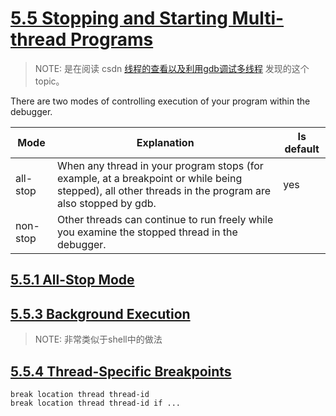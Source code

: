 # [5.5 Stopping and Starting Multi-thread Programs](https://sourceware.org/gdb/current/onlinedocs/gdb/Thread-Stops.html#Thread-Stops)

> NOTE: 是在阅读 csdn [线程的查看以及利用gdb调试多线程](https://blog.csdn.net/zhangye3017/article/details/80382496) 发现的这个topic。

There are two modes of controlling execution of your program within the debugger.

| Mode     | Explanation                                                  | Is default |
| -------- | ------------------------------------------------------------ | ---------- |
| all-stop | When any thread in your program stops (for example, at a breakpoint or while being stepped), all other threads in the program are also stopped by gdb. | yes        |
| non-stop | Other threads can continue to run freely while you examine the stopped thread in the debugger. |            |





## [5.5.1 All-Stop Mode](https://sourceware.org/gdb/current/onlinedocs/gdb/All_002dStop-Mode.html#All_002dStop-Mode)



## [5.5.3 Background Execution](https://sourceware.org/gdb/onlinedocs/gdb/Background-Execution.html#Background-Execution)

> NOTE: 非常类似于shell中的做法

## [5.5.4 Thread-Specific Breakpoints](https://sourceware.org/gdb/onlinedocs/gdb/Thread_002dSpecific-Breakpoints.html#Thread_002dSpecific-Breakpoints)



```shell
break location thread thread-id
break location thread thread-id if ...
```

